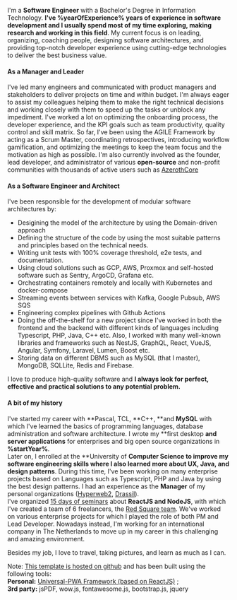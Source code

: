 I'm a **Software Engineer** with a Bachelor's Degree in Information Technology.
**I've %yearOfExperience% years of experience in software development and I usually spend most of my time exploring, making research and working in this field**. My current focus is on leading, organizing, coaching people, designing software architectures, and providing top-notch developer experience using cutting-edge technologies to deliver the best business value.

#### **As a Manager and Leader** 
I've led many engineers and communicated with product managers and stakeholders to deliver projects on time and within budget. I'm always eager to assist my colleagues helping them to make the right technical decisions and working closely with them to speed up the tasks or unblock any impediment. I've worked a lot on optimizing the onboarding process, the developer experience, and the KPI goals such as team productivity, quality control and skill matrix. So far, I've been using the AGILE Framework by acting as a Scrum Master, coordinating retrospectives, introducing workflow gamification, and optimizing the meetings to keep the team focus and the motivation as high as possible. I'm also currently involved as the founder, lead developer, and administrator of various **open-source** and non-profit communities with thousands of active users such as [AzerothCore](http://azerothcore.org)


#### **As a Software Engineer and Architect**
I've been responsible for the development of modular software architectures by:

* Desigining the model of the architecture by using the Domain-driven approach
* Defining the structure of the code by using the most suitable patterns and principles based on the technical needs.
* Writing unit tests with 100% coverage threshold, e2e tests, and documentation.
* Using cloud solutions such as GCP, AWS, Proxmox and self-hosted software such as Sentry, ArgoCD, Grafana etc.
* Orchestrating containers remotely and locally with Kubernetes and docker-compose
* Streaming events between services with Kafka, Google Pubsub, AWS SQS
* Engineering complex pipelines with Github Actions
* Doing the off-the-shelf for a new project since I've worked in both the frontend and the backend with different kinds of languages including Typescript, PHP, Java, C++ etc. Also, I worked with many well-known libraries and frameworks such as NestJS, GraphQL, React, VueJS, Angular, Symfony, Laravel, Lumen, Boost etc.
* Storing data on different DBMS such as MySQL (that I master), MongoDB, SQLLite, Redis and Firebase.

I love to produce high-quality software and **I always look for perfect, effective and practical solutions to any potential problem.**


#### **A bit of my history**

I've started my career with **Pascal, TCL, **C++, **and **MySQL** with which I've learned the basics of programming languages, database administration and software architecture.  I wrote my **first desktop **and server applications** for enterprises and big open source organizations in **%startYear%**.  
Later on, I enrolled at the **University of **Computer Science to improve my software engineering skills where I also learned more about UX, Java, and design patterns**. During this time, I've been working on many enterprise projects based on Languages such as Typescript, PHP and Java 
by using the best design patterns. 
I had an experience as the **Manager** of my personal organizations ([Hyperweb2](http://www.hyperweb2.com/), [Drassil](http://www.drassil.org/)).  
I've organized [15 days of seminars](https://www.facebook.com/pg/redsquarelab/photos/?ref=page_internal) about **ReactJS and NodeJS**, with which I've created a team of 6 freelancers, the [Red Square team](https://translate.google.com/translate?hl=en&sl=it&tl=en&u=https%3A%2F%2Fsites.google.com%2Fview%2Fredsquarelab/). We've worked on various enterprise projects for which I played the role of both PM and Lead Developer.
Nowadays instead, I'm working for an international company in The Netherlands to move up in my career in this challenging and amazing environment.


Besides my job, I love to travel, taking pictures, and learn as much as I can. 


Note: [This template is hosted on github](https://github.com/roncaspot/roncaspot.github.io) and has been built using the following tools:  
**Personal:** [Universal-PWA Framework (based on ReactJS)](https://github.com/HW-Core/universal-pwa) ;  
**3rd party:** jsPDF, wow.js, fontawesome.js, bootstrap.js, jquery
